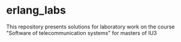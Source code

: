 # erlang_labs
This repository presents solutions for laboratory work on the course "Software of telecommunication systems" for masters of IU3
